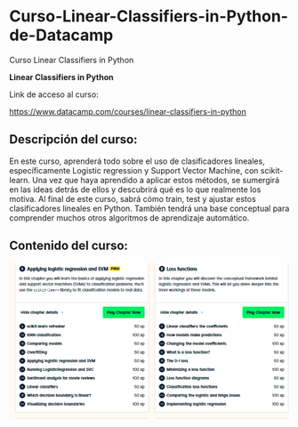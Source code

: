 # Curso-Linear-Classifiers-in-Python-de-Datacamp
Curso Linear Classifiers in Python 


**Linear Classifiers in Python**

Link de acceso al curso:  

https://www.datacamp.com/courses/linear-classifiers-in-python

## Descripción del curso:

En este curso, aprenderá todo sobre el uso de clasificadores lineales, específicamente Logistic regression y Support Vector Machine, con scikit-learn. Una vez que haya aprendido a aplicar estos métodos, se sumergirá en las ideas detrás de ellos y descubrirá qué es lo que realmente los motiva. Al final de este curso, sabrá cómo train, test y ajustar estos clasificadores lineales en Python. También tendrá una base conceptual para comprender muchos otros algoritmos de aprendizaje automático.

## Contenido del curso:
![](linear%20classifier.png)












